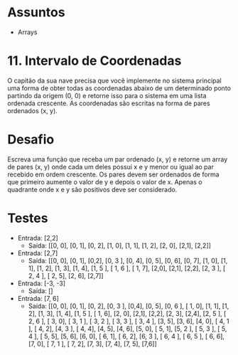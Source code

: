 # Assuntos
- Arrays

# 11. Intervalo de Coordenadas
O capitão da sua nave precisa que você implemente no sistema principal uma forma de obter todas as coordenadas abaixo de um determinado ponto partindo da origem (0, 0) e retorne isso para o sistema em uma lista ordenada crescente. As coordenadas são escritas na forma de pares ordenados (x, y).

# Desafio
Escreva uma função que receba um par ordenado (x, y) e retorne um array de pares (x, y) onde cada um deles possui x e y menor ou igual ao par recebido em ordem crescente.
Os pares devem ser ordenados de forma que primeiro aumente o valor de y e depois o valor de x.
Apenas o quadrante onde x e y são positivos deve ser considerado.

# Testes
- Entrada: [2,2]
  - Saída: [[0, 0], [0, 1], [0, 2], [1, 0], [1, 1], [1, 2], [2, 0], [2,1], [2,2]]
- Entrada: [2,7]
  - Saída: [[0, 0], [0, 1], [0,2], [0, 3 ], [0, 4], [0, 5], [0, 6], [0, 7], [1, 0], [1, 1], [1, 2], [1, 3], [1, 4], [1, 5 ], [ 1, 6 ], [ 1, 7], [2,0], [2,1], [2,2], [2, 3 ], [ 2, 4 ], [ 2, 5], [2, 6], [2,7]]
- Entrada: [-3, -3]
  - Saída: []
- Entrada: [7, 6]
  - Saída: [[0, 0], [0, 1], [0, 2], [0, 3 ], [0,4], [0, 5], [0, 6 ], [ 1, 0], [1, 1], [1, 2], [1, 3], [1, 4], [1, 5 ], [ 1, 6], [2, 0], [2,1], [2,2], [2, 3], [2,4], [2, 5 ], [ 2, 6 ], [ 3, 0], [ 3, 1 ], [ 3, 2 ], [ 3, 3 ], [ 3, 4 ], [3, 5], [3, 6], [4, 0], [ 4, 1 ], [ 4, 2], [4, 3 ], [ 4, 4], [4, 5], [4, 6], [5, 0], [ 5, 1], [5, 2 ], [ 5, 3 ], [ 5, 4 ], [ 5, 5], [5, 6], [6, 0], [ 6, 1], [ 6, 2], [6, 3 ], [ 6, 4 ], [ 6, 5 ], [ 6, 6], [7, 0], [ 7, 1 ], [ 7, 2], [7, 3],
[7, 4], [7, 5], [7,6]]